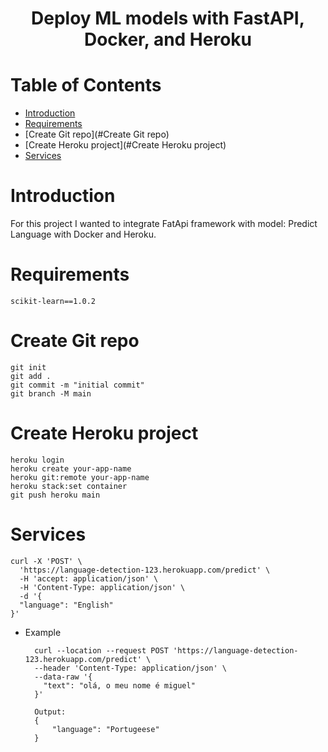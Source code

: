 <h1 align="center"> Deploy ML models with FastAPI, Docker, and Heroku </h1>

# Table of Contents

- [Introduction](#Introduction)
- [Requirements](#Requirements)
- [Create Git repo](#Create Git repo)
- [Create Heroku project](#Create Heroku project)
- [Services](#Services)

# Introduction

For this project I wanted to integrate FatApi framework with model: Predict Language with Docker and Heroku.

# Requirements
    scikit-learn==1.0.2

# Create Git repo
    git init
    git add .
    git commit -m "initial commit"
    git branch -M main

# Create Heroku project

    heroku login
    heroku create your-app-name
    heroku git:remote your-app-name
    heroku stack:set container
    git push heroku main

# Services

    curl -X 'POST' \
      'https://language-detection-123.herokuapp.com/predict' \
      -H 'accept: application/json' \
      -H 'Content-Type: application/json' \
      -d '{
      "language": "English"
    }'

- Example


        curl --location --request POST 'https://language-detection-123.herokuapp.com/predict' \
        --header 'Content-Type: application/json' \
        --data-raw '{
          "text": "olá, o meu nome é miguel"
        }'

        Output: 
        {
            "language": "Portugeese"
        }

